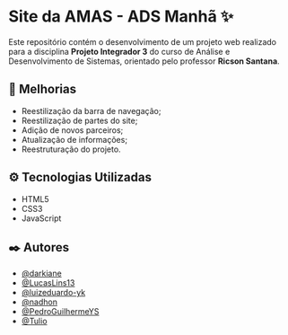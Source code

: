 # Site da AMAS - ADS Manhã ✨

Este repositório contém o desenvolvimento de um projeto web realizado para a disciplina **Projeto Integrador 3** do curso de Análise e Desenvolvimento de Sistemas, orientado pelo professor **Ricson Santana**.

## 🔧 Melhorias

- Reestilização da barra de navegação;
- Reestilização de partes do site;
- Adição de novos parceiros;
- Atualização de informações;
- Reestruturação do projeto.

## ⚙️ Tecnologias Utilizadas

- HTML5
- CSS3
- JavaScript

## :black_nib: Autores

- [@darkiane](https://github.com/darkiane)
- [@LucasLins13](https://github.com/LucasLins13)
- [@luizeduardo-yk](https://github.com/luizeduardo-yk)
- [@nadhon](https://github.com/nadhon)
- [@PedroGuilhermeYS](https://github.com/PedroGuilhermeYS)
- [@Tulio](https://github.com/tulio)
